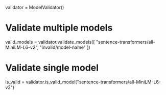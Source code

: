 validator = ModelValidator()

# Validate multiple models
valid_models = validator.validate_models([
    "sentence-transformers/all-MiniLM-L6-v2",
    "invalid/model-name"
])

# Validate single model
is_valid = validator.is_valid_model("sentence-transformers/all-MiniLM-L6-v2")
